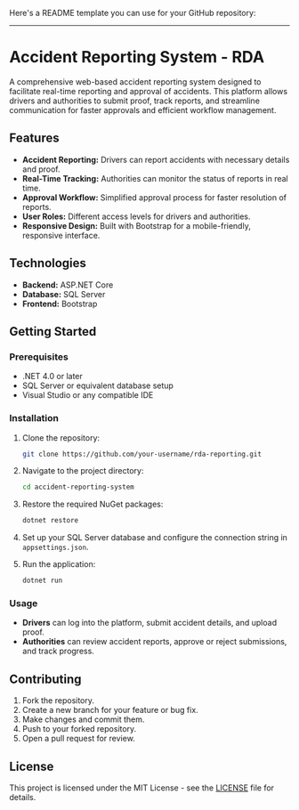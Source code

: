 Here's a README template you can use for your GitHub repository:

---

# Accident Reporting System - RDA

A comprehensive web-based accident reporting system designed to facilitate real-time reporting and approval of accidents. This platform allows drivers and authorities to submit proof, track reports, and streamline communication for faster approvals and efficient workflow management.

## Features

- **Accident Reporting:** Drivers can report accidents with necessary details and proof.
- **Real-Time Tracking:** Authorities can monitor the status of reports in real time.
- **Approval Workflow:** Simplified approval process for faster resolution of reports.
- **User Roles:** Different access levels for drivers and authorities.
- **Responsive Design:** Built with Bootstrap for a mobile-friendly, responsive interface.

## Technologies

- **Backend:** ASP.NET Core
- **Database:** SQL Server
- **Frontend:** Bootstrap

## Getting Started

### Prerequisites

- .NET 4.0 or later
- SQL Server or equivalent database setup
- Visual Studio or any compatible IDE

### Installation

1. Clone the repository:
   ```bash
   git clone https://github.com/your-username/rda-reporting.git
   ```

2. Navigate to the project directory:
   ```bash
   cd accident-reporting-system
   ```

3. Restore the required NuGet packages:
   ```bash
   dotnet restore
   ```

4. Set up your SQL Server database and configure the connection string in `appsettings.json`.

5. Run the application:
   ```bash
   dotnet run
   ```

### Usage

- **Drivers** can log into the platform, submit accident details, and upload proof.
- **Authorities** can review accident reports, approve or reject submissions, and track progress.

## Contributing

1. Fork the repository.
2. Create a new branch for your feature or bug fix.
3. Make changes and commit them.
4. Push to your forked repository.
5. Open a pull request for review.

## License

This project is licensed under the MIT License - see the [LICENSE](LICENSE) file for details.

